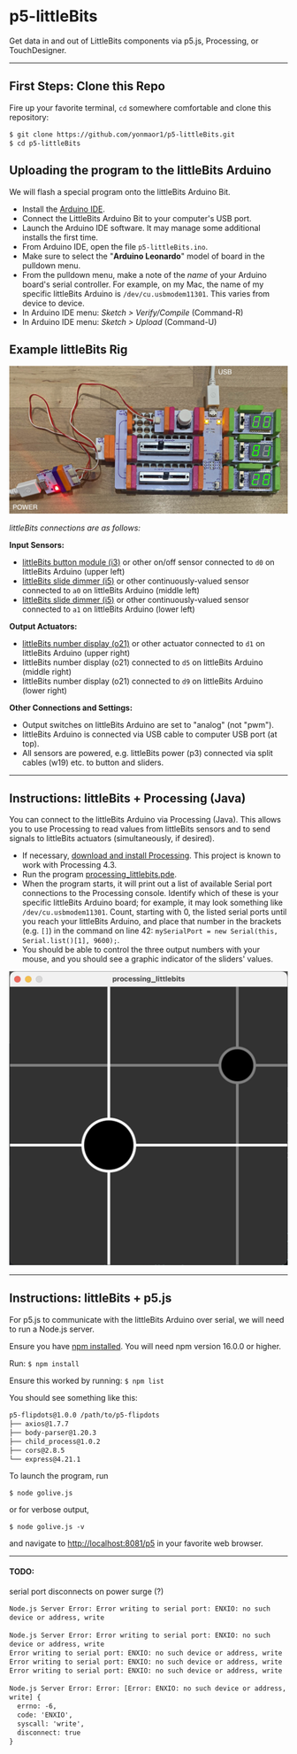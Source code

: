 # p5-littleBits

Get data in and out of LittleBits components via p5.js, Processing, or TouchDesigner.


---

## First Steps: Clone this Repo

Fire up your favorite terminal, `cd` somewhere comfortable and clone this repository:

```
$ git clone https://github.com/yonmaor1/p5-littleBits.git
$ cd p5-littleBits
```

## Uploading the program to the littleBits Arduino

We will flash a special program onto the littleBits Arduino Bit. 

* Install the [Arduino IDE](https://www.arduino.cc/en/software). 
* Connect the LittleBits Arduino Bit to your computer's USB port. 
* Launch the Arduino IDE software. It may manage some additional installs the first time. 
* From Arduino IDE, open the file `p5-littleBits.ino`. 
* Make sure to select the "**Arduino Leonardo**" model of board in the pulldown menu. 
* From the pulldown menu, make a note of the *name* of your Arduino board's serial controller. For example, on my Mac, the name of my specific littleBits Arduino is `/dev/cu.usbmodem11301`. This varies from device to device. 
* In Arduino IDE menu: *Sketch > Verify/Compile* (Command-R)
* In Arduino IDE menu: *Sketch > Upload* (Command-U)

## Example littleBits Rig

![p5-littlebits-rig.jpg](documentation/p5-littlebits-rig.jpg)

*littleBits connections are as follows:*

**Input Sensors:**

* [littleBits button module (i3)](https://sphero.com/products/button) or other on/off sensor connected to `d0` on littleBits Arduino (upper left)
* [littleBits slide dimmer (i5)](https://sphero.com/products/slide-dimmer) or other continuously-valued sensor connected to `a0` on littleBits Arduino (middle left)  
* [littleBits slide dimmer (i5)](https://sphero.com/products/slide-dimmer) or other continuously-valued sensor connected to `a1` on littleBits Arduino (lower left)

**Output Actuators:**

 * [littleBits number display (o21)](https://sphero.com/products/number-bit) or other actuator connected to `d1` on littleBits Arduino (upper right)
 * littleBits number display (o21) connected to `d5` on littleBits Arduino (middle right)
 * littleBits number display (o21) connected to `d9` on littleBits Arduino (lower right)

**Other Connections and Settings:**

 * Output switches on littleBits Arduino are set to "analog" (not "pwm"). 
 * littleBits Arduino is connected via USB cable to computer USB port (at top). 
 * All sensors are powered, e.g. littleBits power (p3) connected via split cables (w19) etc. to button and sliders. 

---

## Instructions: littleBits + Processing (Java)

You can connect to the littleBits Arduino via Processing (Java). This allows you to use Processing to read values from littleBits sensors and to send signals to littleBits actuators (simultaneously, if desired). 

* If necessary, [download and install Processing](https://processing.org/download). This project is known to work with Processing 4.3.
* Run the program [processing_littlebits.pde](processing/processing_littlebits/processing_littlebits.pde).
* When the program starts, it will print out a list of available Serial port connections to the Processing console. Identify which of these is your specific littleBits Arduino board; for example, it may look something like `/dev/cu.usbmodem11301`. Count, starting with 0, the listed serial ports until you reach your littleBits Arduino, and place that number in the brackets (e.g. `[]`) in the command on line 42: `mySerialPort = new Serial(this, Serial.list()[1], 9600);`.
* You should be able to control the three output numbers with your mouse, and you should see a graphic indicator of the sliders' values. 

![processing-littlebits-sketch.png](documentation/processing-littlebits-sketch.png)


---

## Instructions: littleBits + p5.js

For p5.js to communicate with the littleBits Arduino over serial, we will need to run a Node.js server. 

Ensure you have [npm installed](https://docs.npmjs.com/downloading-and-installing-node-js-and-npm). You will need npm version 16.0.0 or higher.

Run: `$ npm install`

Ensure this worked by running: `$ npm list`

You should see something like this:

```
p5-flipdots@1.0.0 /path/to/p5-flipdots
├── axios@1.7.7
├── body-parser@1.20.3
├── child_process@1.0.2
├── cors@2.8.5
└── express@4.21.1
```

To launch the program, run

```
$ node golive.js 
``` 
or for verbose output, 

```
$ node golive.js -v
``` 


and navigate to [http://localhost:8081/p5](http://localhost:8081/p5) in your favorite web browser.


---

#### TODO:

serial port disconnects on power surge (?)
```
Node.js Server Error: Error writing to serial port: ENXIO: no such device or address, write

Node.js Server Error: Error writing to serial port: ENXIO: no such device or address, write
Error writing to serial port: ENXIO: no such device or address, write
Error writing to serial port: ENXIO: no such device or address, write
Error writing to serial port: ENXIO: no such device or address, write

Node.js Server Error: Error: [Error: ENXIO: no such device or address, write] {
  errno: -6,
  code: 'ENXIO',
  syscall: 'write',
  disconnect: true
}
```
